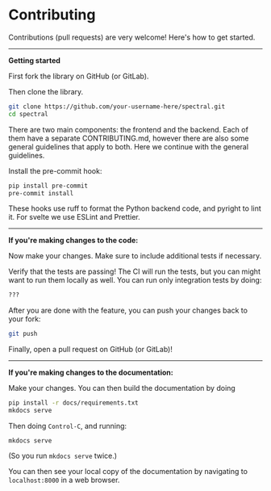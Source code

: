 # Contributing

Contributions (pull requests) are very welcome! Here's how to get started.

---

**Getting started**

First fork the library on GitHub (or GitLab).

Then clone the library.

```bash
git clone https://github.com/your-username-here/spectral.git
cd spectral
```

There are two main components: the frontend and the backend. Each of them have a separate CONTRIBUTING.md, however there are also some general guidelines that apply to both. Here we continue with the general guidelines.

Install the pre-commit hook:

```bash
pip install pre-commit
pre-commit install
```

These hooks use ruff to format the Python backend code, and pyright to lint it. For svelte we use ESLint and Prettier.

---

**If you're making changes to the code:**

Now make your changes. Make sure to include additional tests if necessary.

Verify that the tests are passing! The CI will run the tests, but you can might want to run them locally as well. You can run only integration tests by doing:

```bash
???
```

After you are done with the feature, you can push your changes back to your fork:

```bash
git push
```

Finally, open a pull request on GitHub (or GitLab)!

---

**If you're making changes to the documentation:**

Make your changes. You can then build the documentation by doing

```bash
pip install -r docs/requirements.txt
mkdocs serve
```
Then doing `Control-C`, and running:
```
mkdocs serve
```
(So you run `mkdocs serve` twice.)

You can then see your local copy of the documentation by navigating to `localhost:8000` in a web browser.
